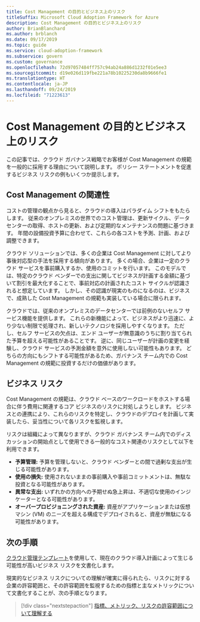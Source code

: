 ```yaml
---
title: Cost Management の目的とビジネス上のリスク
titleSuffix: Microsoft Cloud Adoption Framework for Azure
description: Cost Management の目的とビジネス上のリスク
author: BrianBlanchard
ms.author: brblanch
ms.date: 09/17/2019
ms.topic: guide
ms.service: cloud-adoption-framework
ms.subservice: govern
ms.custom: governance
ms.openlocfilehash: 72d97057484ff757c94ab24a886d1232f01e5ee3
ms.sourcegitcommit: d19e026d119fbe221a78b10225230da8b9666fe1
ms.translationtype: HT
ms.contentlocale: ja-JP
ms.lasthandoff: 09/24/2019
ms.locfileid: "71223613"
---
```

# <a name="cost-management-motivations-and-business-risks"></a>Cost Management の目的とビジネス上のリスク

この記事では、クラウド ガバナンス戦略でお客様が Cost Management の規範を一般的に採用する理由について説明します。 ポリシー ステートメントを促進するビジネス リスクの例もいくつか提示します。

<!-- markdownlint-disable MD026 -->

## <a name="is-cost-management-relevant"></a>Cost Management の関連性

コストの管理の観点から見ると、クラウドの導入はパラダイム シフトをもたらします。 従来のオンプレミスの世界でのコスト管理は、更新サイクル、データ センターの取得、ホストの更新、および定期的なメンテナンスの問題に基づきます。 年間の設備投資予算に合わせて、これらの各コストを予測、計画、および調整できます。

クラウド ソリューションでは、多くの企業は Cost Management に対してより事後対応型の手法を採用する傾向があります。 多くの場合、企業は一定のクラウド サービスを事前購入するか、使用のコミットを行います。 このモデルでは、特定のクラウド ベンダーでの支出に関してビジネスが計画する金額に基づいて割引を最大化することで、事前対応の計画されたコスト サイクルが認識されると想定しています。 しかし、その認識が現実のものになるのは、ビジネスで、成熟した Cost Management の規範も実装している場合に限られます。

クラウドでは、従来のオンプレミスのデータセンターでは前例のないセルフ サービス機能を提供します。 これらの新機能によって、ビジネスがより迅速に、より少ない制限で処理され、新しいテクノロジを採用しやすくなります。 ただし、セルフ サービスの欠点は、エンド ユーザーが無意識のうちに割り当てられた予算を超える可能性があることです。 逆に、同じユーザーが計画の変更を経験し、クラウド サービスの予測金額を意外に使用しない可能性もあります。 どちらの方向にもシフトする可能性があるため、ガバナンス チーム内での Cost Management の規範に投資するだけの価値があります。

## <a name="business-risk"></a>ビジネス リスク

Cost Management の規範は、クラウド ベースのワークロードをホストする場合に伴う費用に関連するコア ビジネスのリスクに対処しようとします。 ビジネスとの連携により、これらのリスクを特定し、クラウドのデプロイを計画して実装したら、妥当性について各リスクを監視します。

リスクは組織によって異なりますが、クラウド ガバナンス チーム内でのディスカッションの開始点として使用できる一般的なコスト関連のリスクとして以下を利用できます。

- **予算管理:** 予算を管理しないと、クラウド ベンダーとの間で過剰な支出が生じる可能性があります。
- **使用の損失:** 使用されないままの事前購入や事前コミットメントは、無駄な投資となる可能性があります。
- **異常な支出:** いずれかの方向への予期せぬ急上昇は、不適切な使用のインジケーターとなる可能性があります。
- **オーバープロビジョニングされた資産:** 資産がアプリケーションまたは仮想マシン (VM) のニーズを超える構成でデプロイされると、資産が無駄になる可能性があります。

## <a name="next-steps"></a>次の手順

[クラウド管理テンプレート](./template.md)を使用して、現在のクラウド導入計画によって生じる可能性が高いビジネス リスクを文書化します。

現実的なビジネス リスクについての理解が確実に得られたら、リスクに対する企業の許容範囲と、その許容範囲を監視するための指標と主なメトリックについて文書化することが、次の手順となります。

> [!div class="nextstepaction"]
> [指標、メトリック、リスクの許容範囲について理解する](./metrics-tolerance.md)
